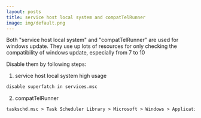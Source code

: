 ```yaml
---
layout: posts
title: service host local system and compatTelRunner
image: img/default.png
---
```


Both "service host local system" and "compatTelRunner" are used for windows update.
They use up lots of resources for only checking the compatibility of windows update, especially from 7 to 10

Disable them by following steps:

1.  service host local system high usage

```markdown
disable superfatch in services.msc
```

2.  compatTelRunner

```markdown
taskschd.msc > Task Scheduler Library > Microsoft > Windows > Application Experience > disable "Microsoft Compatibility Appraice"
```
